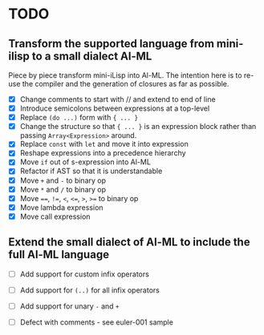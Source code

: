 # TODO

## Transform the supported language from mini-ilisp to a small dialect Al-ML

Piece by piece transform mini-iLisp into Al-ML.  The intention here is to re-use the compiler and the generation of closures as far as possible.

- [X] Change comments to start with // and extend to end of line
- [X] Introduce semicolons between expressions at a top-level
- [X] Replace `(do ...)` form with `{ ... }`
- [X] Change the structure so that `{ ... }` is an expression block rather than passing `Array<Expression>` around.
- [X] Replace `const` with `let` and move it into expression
- [X] Reshape expressions into a precedence hierarchy
- [X] Move `if` out of s-expression into Al-ML
- [X] Refactor if AST so that it is understandable
- [X] Move `+` and `-` to binary op
- [X] Move `*` and `/` to binary op
- [X] Move `==`, `!=`, `<`, `<=`, `>`, `>=` to binary op
- [X] Move lambda expression
- [X] Move call expression

## Extend the small dialect of Al-ML to include the full Al-ML language

- [ ] Add support for custom infix operators
- [ ] Add support for `(..)` for all infix operators
- [ ] Add support for unary `-` and `+`

- [ ] Defect with comments - see euler-001 sample
